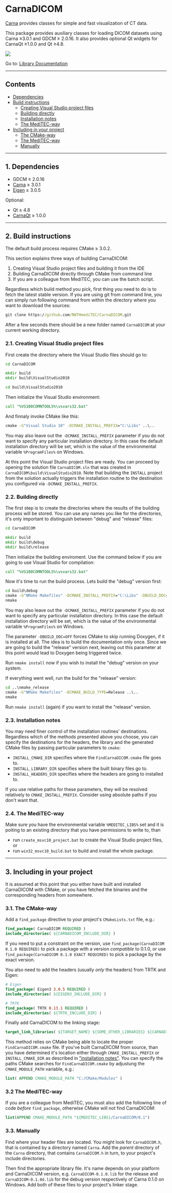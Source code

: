 CarnaDICOM
========

[Carna](https://github.com/RWTHmediTEC/Carna)
provides classes for simple and fast visualization of CT data.

This package provides auxiliary classes for loading DICOM datasets using Carna ≥3.0.1 and GDCM ≥ 2.0.16.
It also provides optional Qt widgets for CarnaQt ≥1.0.0 and Qt ≥4.8.

<img src="https://rwthmeditec.github.io/CarnaDICOM/DICOMBrowser.png">

Go to: [Library Documentation](https://rwthmeditec.github.io/CarnaDICOM/)

---
## Contents

* [Dependencies](#1-dependencies)
* [Build instructions](#2-build-instructions)
	* [Creating Visual Studio project files](#21-creating-visual-studio-project-files)
	* [Building directly](#22-building-directly)
	* [Installation notes](#23-installation-notes)
	* [The MediTEC-way](#24-the-meditec-way)
* [Including in your project](#3-including-in-your-project)
	* [The CMake-way](#31-the-cmake-way)
	* [The MediTEC-way](#32-the-meditec-way)
	* [Manually](#33-manually)
 
---
## 1. Dependencies

* GDCM ≥ 2.0.16
* [Carna](https://github.com/RWTHmediTEC/Carna) ≥ 3.0.1
* [Eigen](http://eigen.tuxfamily.org/) ≥ 3.0.5

Optional:

* Qt ≥ 4.8
* [CarnaQt](https://github.com/RWTHmediTEC/CarnaQt) ≥ 1.0.0

---
## 2. Build instructions

The default build process requires CMake ≥ 3.0.2.

This section explains three ways of building CarnaDICOM:

1. Creating Visual Studio project files and building it from the IDE
2. Building CarnaDICOM directly through CMake from command line
3. If you are a colleague from MediTEC, you can use the batch script.

Regardless which build method you pick,
first thing you need to do is to fetch the latest stable version.
If you are using git from command line,
you can simply run following command
from within the directory where you want to download the sources:

```bat
git clone https://github.com/RWTHmediTEC/CarnaDICOM.git
```
    
After a few seconds there should be a new folder named `CarnaDICOM`
at your current working directory.

### 2.1. Creating Visual Studio project files

First create the directory where the Visual Studio files should go to:

```bat
cd CarnaDICOM

mkdir build
mkdir build\VisualStudio2010

cd build\VisualStudio2010
```
    
Then initialize the Visual Studio environment:

```bat
call "%VS100COMNTOOLS%\vsvars32.bat"
```
    
And finnaly invoke CMake like this:

```bat
cmake -G"Visual Studio 10" -DCMAKE_INSTALL_PREFIX="C:\Libs" ..\..
```
    
You may also leave out the `-DCMAKE_INSTALL_PREFIX` parameter
if you do not want to specify any particular installation directory.
In this case the default installation directory will be set,
which is the value of the environmental variable `%ProgramFiles%` on Windows.

At this point the Visual Studio project files are ready.
You can proceed by opening the solution file `CarnaDICOM.sln`
that was created in `CarnaDICOM\build\VisualStudio2010`.
Note that building the `INSTALL` project from the solution
actually triggers the installation routine
to the destination you configured via `-DCMAKE_INSTALL_PREFIX`.

### 2.2. Building directly

The first step is to create the directories
where the results of the building process will be stored.
You can use any names you like for the directories,
it's only important to distinguish between "debug" and "release" files:

```bat
cd CarnaDICOM

mkdir build
mkdir build\debug
mkdir build\release
```

Then initialize the building enviroment.
Use the command below if you are going to use Visual Studio for compilation:

```bat
call "%VS100COMNTOOLS%\vsvars32.bat"
```
    
Now it's time to run the build process.
Lets build the "debug" version first:

```bat
cd build\debug
cmake -G"NMake Makefiles" -DCMAKE_INSTALL_PREFIX="C:\Libs" -DBUILD_DOC=OFF ..\..
nmake
```
    
You may also leave out the `-DCMAKE_INSTALL_PREFIX` parameter
if you do not want to specify any particular installation directory.
In this case the default installation directory will be set,
which is the value of the environmental variable `%ProgramFiles%` on Windows.

The parameter `-DBUILD_DOC=OFF` forces CMake to skip running Doxygen, if it is installed at all. The idea is to build the documentation only once. Since we are going to build the "release" version next, leaving out this parameter at this point would lead to Doxygen being triggered twice.

Run `nmake install` now if you wish to install the "debug" version on your system.

If everything went well,
run the build for the "release" version:

```bat
cd ..\nmake_release
cmake -G"NMake Makefiles" -DCMAKE_BUILD_TYPE=Release ..\..
nmake
```

Run `nmake install` (again) if you want to install the "release" version.

### 2.3. Installation notes

You may need finer control of the installation routines' destinations.
Regardless which of the methods presented above you choose,
you can specify the destinations for the
headers, the library and the generated CMake files
by passing particular parameters to `cmake`:

* `INSTALL_CMAKE_DIR` specifies where the `FindCarnaDICOM.cmake` file goes to.
* `INSTALL_LIBRARY_DIR` specifies where the built binary files go to.
* `INSTALL_HEADERS_DIR` specifies where the headers are going to installed to.

If you use relative paths for these parameters,
they will be resolved relatively to `CMAKE_INSTALL_PREFIX`.
Consider using absolute paths if you don't want that.

### 2.4. The MediTEC-way

Make sure you have the environmental variable `%MEDITEC_LIBS%` set
and it is poiting to an existing directory that you have permissions to write to,
than

* run `create_msvc10_project.bat` to create the Visual Studio project files, or
* run `win32_msvc10_build.bat` to build and install the whole package.

---
## 3. Including in your project

It is assumed at this point that you either have built and installed CarnaDICOM with CMake,
or you have fetched the binaries and the corresponding headers from somewhere.

### 3.1. The CMake-way

Add a `find_package` directive to your project's `CMakeLists.txt` file, e.g.:

```CMake
find_package( CarnaDICOM REQUIRED )
include_directories( ${CARNADICOM_INCLUDE_DIR} )
```

If you need to put a constraint on the version, use `find_package(CarnaDICOM 0.1.0 REQUIRED)`
to pick a package with a version *compatible* to 0.1.0,
or use `find_package(CarnaDICOM 0.1.0 EXACT REQUIRED)` to pick a package by the exact version.

You also need to add the headers (usually *only* the headers) from TRTK and Eigen:

```CMake
# Eigen
find_package( Eigen3 3.0.5 REQUIRED )
include_directories( ${EIGEN3_INCLUDE_DIR} )

# TRTK
find_package( TRTK 0.13.1 REQUIRED )
include_directories( ${TRTK_INCLUDE_DIR} )
```

Finally add CarnaDICOM to the linking stage:

```CMake
target_link_libraries( ${TARGET_NAME} ${SOME_OTHER_LIBRARIES} ${CARNADICOM_LIBRARIES} )
```

This method relies on CMake being able to locate the proper `FindCarnaDICOM.cmake` file.
If you've built CarnaDICOM from source,
than you have determined it's location either through `CMAKE_INSTALL_PREFIX`
or `INSTALL_CMAKE_DIR` as described in ["installation notes"](#23-installation-notes).
You can specify the paths CMake searches for `FindCarnaDICOM.cmake` by adjustung the
`CMAKE_MODULE_PATH` variable, e.g.:

```CMake
list( APPEND CMAKE_MODULE_PATH "C:/CMake/Modules" )
```

### 3.2 The MediTEC-way

If you are a colleague from MediTEC, you must also add the following line of code
*before* `find_package`, otherwise CMake will not find CarnaDICOM:

```CMake
list(APPEND CMAKE_MODULE_PATH "${MEDITEC_LIBS}/CarnaDICOM/0.1")
```

### 3.3. Manually

Find where your header files are located. You might look for `CarnaDICOM.h`,
that is contained by a directory named `Carna`.
Add the *parent* directory of the `Carna` directory,
that contains `CarnaDICOM.h` in turn,
to your project's include directories.

Then find the appropriate library file.
It's name depends on your platform and CarnaDICOM version,
e.g. `CarnaDICOM-0.1.0.lib` for the release and `CarnaDICOM-0.1.0d.lib`
for the debug version respectively of Carna 0.1.0 on Windows.
Add both of these files to your project's linker stage.
